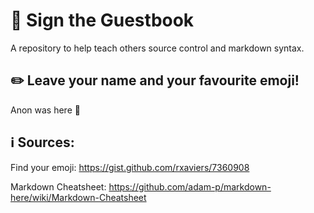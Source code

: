 # :speech_balloon: Sign the Guestbook
A repository to help teach others source control and markdown syntax.

## :pencil2: Leave your name and your favourite emoji!
Anon was here :dragon_face:



## :information_source: Sources:
Find your emoji: https://gist.github.com/rxaviers/7360908

Markdown Cheatsheet: https://github.com/adam-p/markdown-here/wiki/Markdown-Cheatsheet

